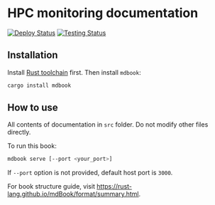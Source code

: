 # HPC monitoring documentation

[![Deploy Status](https://github.com/HPCMonitoring/docs/workflows/Build%20and%20deploy/badge.svg?event=push)](https://github.com/HPCMonitoring/docs/actions?workflow=Build%20and%20deploy) [![Testing Status](https://github.com/HPCMonitoring/docs/workflows/Test/badge.svg?event=pull_request)](https://github.com/HPCMonitoring/docs/actions?workflow=Test)

## Installation

Install [Rust toolchain](https://www.rust-lang.org/tools/install) first. Then install `mdbook`:

```bash
cargo install mdbook
```

## How to use

All contents of documentation in `src` folder. Do not modify other files directly.

To run this book:

```bash
mdbook serve [--port <your_port>]
```

If `--port` option is not provided, default host port is `3000`.

For book structure guide, visit <https://rust-lang.github.io/mdBook/format/summary.html>.
